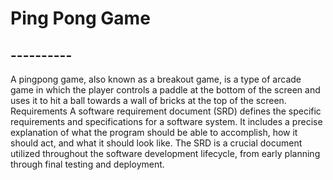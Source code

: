 # Ping Pong Game
## ----------
A pingpong game, also known as a breakout game, is a type of arcade game in which the player controls a paddle at the bottom of the screen and uses it to hit a ball towards a wall of bricks at the top of the screen.
Requirements
A software requirement document (SRD) defines the specific requirements and specifications for a software system. It includes a precise explanation of what the program should be able to accomplish, how it should act, and what it should look like. The SRD is a crucial document utilized throughout the software development lifecycle, from early planning through final testing and deployment.
